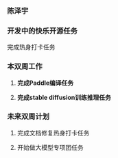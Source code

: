 ### 陈泽宇

### 开发中的快乐开源任务

完成热身打卡任务

### 本双周工作

1. **完成Paddle编译任务**

2. **完成stable diffusion训练推理任务**

### 未来双周计划

1. 完成文档修复热身打卡任务

2. 开始做大模型专项团任务

